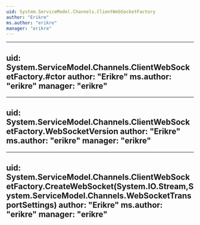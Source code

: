 ```yaml
---
uid: System.ServiceModel.Channels.ClientWebSocketFactory
author: "Erikre"
ms.author: "erikre"
manager: "erikre"
---
```


---
uid: System.ServiceModel.Channels.ClientWebSocketFactory.#ctor
author: "Erikre"
ms.author: "erikre"
manager: "erikre"
---

---
uid: System.ServiceModel.Channels.ClientWebSocketFactory.WebSocketVersion
author: "Erikre"
ms.author: "erikre"
manager: "erikre"
---

---
uid: System.ServiceModel.Channels.ClientWebSocketFactory.CreateWebSocket(System.IO.Stream,System.ServiceModel.Channels.WebSocketTransportSettings)
author: "Erikre"
ms.author: "erikre"
manager: "erikre"
---
